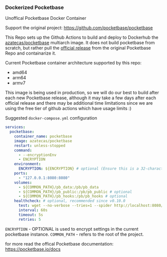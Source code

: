 ### Dockerized Pocketbase

Unoffical Pocketbase Docker Container

Support the original project: https://github.com/pocketbase/pocketbase


This Repo sets up the Github Actions to build and deploy to Dockerhub the [azatecas/pocketbase](https://hub.docker.com/r/azatecas/pocketbase)  multiarch image.
It does not build pocketbase from scratch, but rather pull the [official release](https://github.com/pocketbase/pocketbase/releases) from the original Pocketbase Repo and containarize it.

Current Pocketbase container architecture supported by this repo:
- amd64
- arm64
- armv7

This image is being used in production, so we will do our best to build after each new Pocketbase release, although it may take a few days after each official release and there may be additional time limitations since we are using the free tier of github actions which have usage limits :)


Suggested `docker-compose.yml` configuration

```yml
services:
  pocketbase:
    container_name: pocketbase
    image: azatecas/pocketbase
    restart: unless-stopped
    command:
      - --encryptionEnv
      - ENCRYPTION
    environment:
      ENCRYPTION: ${ENCRYPTION} # optional (Ensure this is a 32-character long encryption key https://pocketbase.io/docs/going-to-production/#enable-settings-encryption)
    ports:
      - "127.0.0.1:8080:8080"
    volumes:
      - ${COMMON_PATH}/pb_data:/pb/pb_data
      - ${COMMON_PATH}/pb_public:/pb/pb_public # optional
      - ${COMMON_PATH}/pb_hooks:/pb/pb_hooks # optional
    healthcheck: # optional, recommended since v0.10.0
      test: wget --no-verbose --tries=1 --spider http://localhost:8080/api/health || exit 1
      interval: 60s
      timeout: 5s
      retries: 5
```

`ENCRYPTION` - OPTIONAL is used to encrypt settings in the current pocketbase instance.
`COMMON_PATH` - refers to the root of the project. 

for more read the offical Pocketbase documentation: https://pocketbase.io/docs
